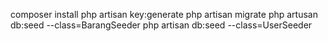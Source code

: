 composer install
php artisan key:generate
php artisan migrate
php artusan db:seed --class=BarangSeeder
php artisan db:seed --class=UserSeeder
